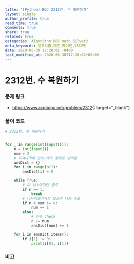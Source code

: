 ```yaml
---
title: "[Python] BOJ 2312번. 수 복원하기"
layout: single
author_profile: true
read_time: true
comments: true
share: true
related: true
categories: Algorithm BOJ math Silver2
meta_keywords: 알고리즘,백준,파이썬,2312번
date: 2020-06-30 17:28:02 -0400
last_modified_at: 2020-06-30T17:28:02+08:00
---
```


# 2312번. 수 복원하기

### 문제 링크
- <https://www.acmicpc.net/problem/2312>{: target="\_blank"}

### 풀이 코드

```python
# 2312번. 수 복원하기


for _ in range(int(input())):
    n = int(input())
    num = 2
    # 딕셔너리에 인수:개수 형태로 넣어줌
    ansDict = {}
    for i in range(n+1):
        ansDict[i] = 0

    while True:
        # 다 나누어지면 종료
        if n == 1:
            break
        # 나누어떨어지지 않으면 다음 수로
        if n % num != 0:
            num += 1
        else:
            # 인수 check
            n /= num
            ansDict[num] += 1

    for i in ansDict.items():
        if i[1] != 0:
            print(i[0], i[1])
```

### 비고